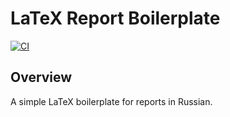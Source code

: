 # LaTeX Report Boilerplate

[![CI](https://github.com/megabyde/latex-report-boilerplate/actions/workflows/main.yml/badge.svg)](https://github.com/megabyde/latex-report-boilerplate/actions/workflows/main.yml)

## Overview

A simple LaTeX boilerplate for reports in Russian.
